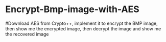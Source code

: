 # Encrypt-Bmp-image-with-AES
#Download AES from Crypto++, implement it to encrypt the BMP image, then show me the encrypted image, then decrypt the image and show me the recovered image
